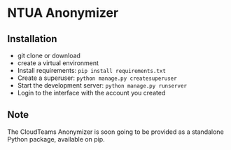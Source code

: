 # NTUA Anonymizer

## Installation
- git clone or download
- create a virtual environment
- Install requirements: `pip install requirements.txt`
- Create a superuser: `python manage.py createsuperuser`
- Start the development server: `python manage.py runserver` 
- Login to the interface with the account you created

## Note
The CloudTeams Anonymizer is soon going to be provided as a standalone Python package, available on pip.
